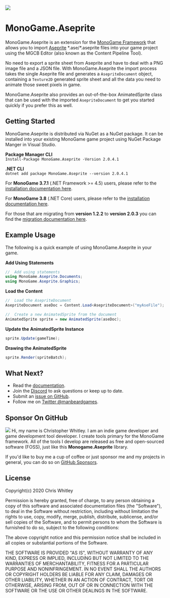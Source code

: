 ![](https://raw.githubusercontent.com/manbeardgames/monogame-aseprite/gh-pages-develop/static/img/monogame_aseprite_banner_800_200.png)

# MonoGame.Aseprite
MonoGame.Aseprite is an extension for the [MonoGame Framework](https://www.monogame.net) that allows you to import [Aseprite](https://www.aseprite.org) \*.ase/\*.aseprite files into your game project using the MGCB Editor (also known as the Content Pipeline Tool).

No need to export a sprite sheet from Aseprite and have to deal with a PNG image file and a JSON file. With MonoGame.Aseprite the import process takes the single Aseprite file and generates a `AsepriteDocument` object, containing a `Texture2D` generated sprite sheet and all the data you need to animate those sweet pixels in game. 

MonoGame.Aseprite also provides an out-of-the-box AnimatedSprite class that can be used with the imported `AsepriteDocument` to get you started quickly if you prefer this as well.

## Getting Started
MonoGame.Aseprite is distributed via NuGet as a NuGet package. It can be installed into your existing MonoGame game project using NuGet Package Manger in Visual Studio. 

**Package Manager CLI**  
```Install-Package MonoGame.Aseprite -Version 2.0.4.1```

**.NET CLI**  
```dotnet add package MonoGame.Aseprite --version 2.0.4.1```

For **MonoGame 3.7.1** (.NET Framework >= 4.5) users, please refer to the [installation documentation here](https://manbeardgames.com/monogame-aseprite/getting-started/monogame37installation).

For **MonoGame 3.8** (.NET Core) users, please refer to the [installation documentation here](https://manbeardgames.com/monogame-aseprite/getting-started/monogame38installation).

For those that are migrating from **version 1.2.2** to **version 2.0.3** you can find the [migration documentation here](https://manbeardgames.com/monogame-aseprite/getting-started/migratingv1v2).

## Example Usage
The following is a quick example of using MonoGame.Aseprite in your game.

**Add Using Statements**
```csharp
//  Add using statements
using MonoGame.Aseprite.Documents;
using MonoGame.Aseprite.Graphics;
```

**Load the Content**
```csharp
//  Load the AsepriteDocument
AsepriteDocument aseDoc = Content.Load<AsepriteDocument>("myAseFile");

//  Create a new AnimatedSprite from the document
AnimatedSprite sprite = new AnimatedSprite(aseDoc);

```

**Update the AnimatedSprite Instance**
```csharp
sprite.Update(gameTime);
```

**Drawing the AnimatedSprite**
```csharp
sprite.Render(spriteBatch);
```


## What Next?
* Read the [documentation](https://manbeardgames.com/monogame-aseprite).
* Join the [Discord](https://discord.gg/8jFvHhuMJU) to ask questions or keep up to date.
* Submit an [issue on GitHub](https://github.com/manbeardgames/monogame-aseprite/issues).
* Follow me on [Twitter @manbeardgames](https://www.twitter.com/manbeardgames).

## Sponsor On GitHub
[![](https://raw.githubusercontent.com/manbeardgames/monogame-aseprite/gh-pages-develop/static/img/github_sponsor.png)](https://github.com/sponsors/manbeardgames)
 Hi, my name is Christopher Whitley. I am an indie game developer and game development tool developer. I create tools primary for the MonoGame framework. All of the tools I develop are released as free and open-sourced software (FOSS), just like this **Monogame.Aseprite** library.

 If you'd like to buy me a cup of coffee or just sponsor me and my projects in general, you can do so on [GitHub Sponsors](https://github.com/sponsors/manbeardgames). 





## License
Copyright(c) 2020 Chris Whitley

Permission is hereby granted, free of charge, to any person obtaining a copy
of this software and associated documentation files (the "Software"), to deal
in the Software without restriction, including without limitation the rights
to use, copy, modify, merge, publish, distribute, sublicense, and/or sell
copies of the Software, and to permit persons to whom the Software is
furnished to do so, subject to the following conditions:

The above copyright notice and this permission notice shall be included in
all copies or substantial portions of the Software.

THE SOFTWARE IS PROVIDED "AS IS", WITHOUT WARRANTY OF ANY KIND, EXPRESS OR
IMPLIED, INCLUDING BUT NOT LIMITED TO THE WARRANTIES OF MERCHANTABILITY,
FITNESS FOR A PARTICULAR PURPOSE AND NONINFRINGEMENT. IN NO EVENT SHALL THE
AUTHORS OR COPYRIGHT HOLDERS BE LIABLE FOR ANY CLAIM, DAMAGES OR OTHER
LIABILITY, WHETHER IN AN ACTION OF CONTRACT, TORT OR OTHERWISE, ARISING FROM,
OUT OF OR IN CONNECTION WITH THE SOFTWARE OR THE USE OR OTHER DEALINGS IN
THE SOFTWARE.




